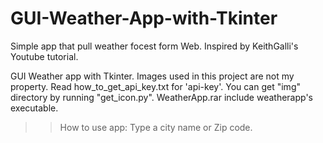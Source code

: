 # GUI-Weather-App-with-Tkinter
Simple app that pull weather focest form Web.
Inspired by KeithGalli's Youtube tutorial.

GUI Weather app with Tkinter. 
Images used in this project are not my property. 
Read how_to_get_api_key.txt for 'api-key'. 
You can get "img" directory by running "get_icon.py". 
WeatherApp.rar include weatherapp's executable. 

>>How to use app: Type a city name or Zip code.
